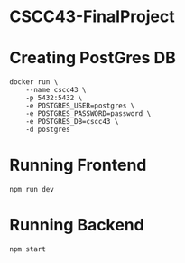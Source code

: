 # CSCC43-FinalProject

# Creating PostGres DB
```
docker run \
    --name cscc43 \
    -p 5432:5432 \
    -e POSTGRES_USER=postgres \
    -e POSTGRES_PASSWORD=password \
    -e POSTGRES_DB=cscc43 \
    -d postgres
```

# Running Frontend
```
npm run dev
```

# Running Backend
```
npm start
```
